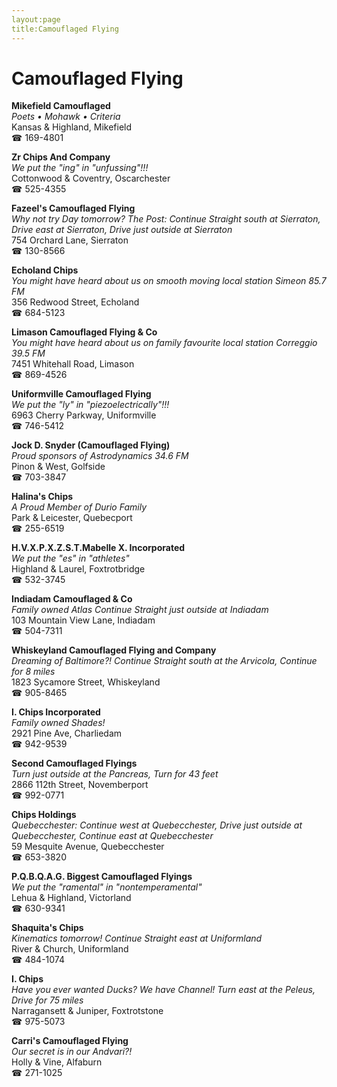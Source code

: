 ```yaml
---
layout:page
title:Camouflaged Flying
---
```

# Camouflaged Flying

**Mikefield Camouflaged**  
_Poets • Mohawk • Criteria_  
Kansas & Highland, Mikefield  
☎ 169-4801



**Zr Chips And Company**  
_We put the "ing" in "unfussing"!!!_  
Cottonwood & Coventry, Oscarchester  
☎ 525-4355



**Fazeel's Camouflaged Flying**  
_Why not try Day tomorrow? 
The Post: Continue Straight south at Sierraton, Drive east at Sierraton, Drive just outside at Sierraton_  
754 Orchard Lane, Sierraton  
☎ 130-8566



**Echoland Chips**  
_You might have heard about us on smooth moving local station Simeon 85.7 FM_  
356 Redwood Street, Echoland  
☎ 684-5123



**Limason Camouflaged Flying & Co**  
_You might have heard about us on family favourite local station Correggio 39.5 FM_  
7451 Whitehall Road, Limason  
☎ 869-4526



**Uniformville Camouflaged Flying**  
_We put the "ly" in "piezoelectrically"!!!_  
6963 Cherry Parkway, Uniformville  
☎ 746-5412



**Jock D. Snyder (Camouflaged Flying)**  
_Proud sponsors of Astrodynamics 34.6 FM_  
Pinon & West, Golfside  
☎ 703-3847



**Halina's Chips**  
_A Proud Member of Durio Family_  
Park & Leicester, Quebecport  
☎ 255-6519



**H.V.X.P.X.Z.S.T.Mabelle X. Incorporated**  
_We put the "es" in "athletes"_  
Highland & Laurel, Foxtrotbridge  
☎ 532-3745



**Indiadam Camouflaged & Co**  
_Family owned Atlas 
Continue Straight just outside at Indiadam_  
103 Mountain View Lane, Indiadam  
☎ 504-7311



**Whiskeyland Camouflaged Flying and Company**  
_Dreaming of Baltimore?! 
Continue Straight south at the Arvicola, Continue for 8 miles_  
1823 Sycamore Street, Whiskeyland  
☎ 905-8465



**I. Chips Incorporated**  
_Family owned Shades!_  
2921 Pine Ave, Charliedam  
☎ 942-9539



**Second Camouflaged Flyings**  
_Turn just outside at the Pancreas, Turn for 43 feet_  
2866 112th Street, Novemberport  
☎ 992-0771



**Chips Holdings**  
_Quebecchester: Continue west at Quebecchester, Drive just outside at Quebecchester, Continue east at Quebecchester_  
59 Mesquite Avenue, Quebecchester  
☎ 653-3820



**P.Q.B.Q.A.G. Biggest Camouflaged Flyings**  
_We put the "ramental" in "nontemperamental"_  
Lehua & Highland, Victorland  
☎ 630-9341



**Shaquita's Chips**  
_Kinematics tomorrow! 
Continue Straight east at Uniformland_  
River & Church, Uniformland  
☎ 484-1074



**I. Chips**  
_Have you ever wanted Ducks? We have Channel! 
Turn east at the Peleus, Drive for 75 miles_  
Narragansett & Juniper, Foxtrotstone  
☎ 975-5073



**Carri's Camouflaged Flying**  
_Our secret is in our Andvari?!_  
Holly & Vine, Alfaburn  
☎ 271-1025



